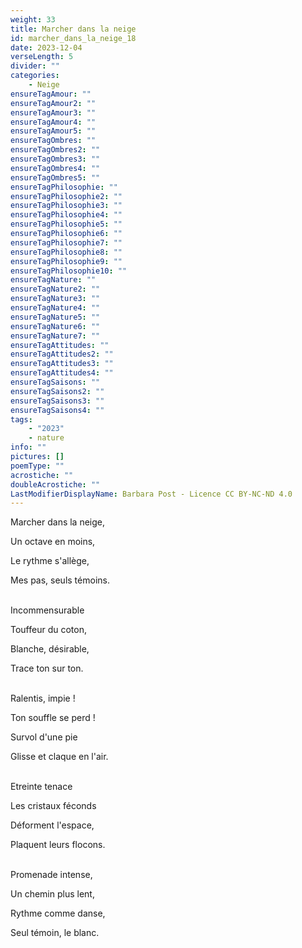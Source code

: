 ```yaml
---
weight: 33
title: Marcher dans la neige
id: marcher_dans_la_neige_18
date: 2023-12-04
verseLength: 5
divider: ""
categories:
    - Neige
ensureTagAmour: ""
ensureTagAmour2: ""
ensureTagAmour3: ""
ensureTagAmour4: ""
ensureTagAmour5: ""
ensureTagOmbres: ""
ensureTagOmbres2: ""
ensureTagOmbres3: ""
ensureTagOmbres4: ""
ensureTagOmbres5: ""
ensureTagPhilosophie: ""
ensureTagPhilosophie2: ""
ensureTagPhilosophie3: ""
ensureTagPhilosophie4: ""
ensureTagPhilosophie5: ""
ensureTagPhilosophie6: ""
ensureTagPhilosophie7: ""
ensureTagPhilosophie8: ""
ensureTagPhilosophie9: ""
ensureTagPhilosophie10: ""
ensureTagNature: ""
ensureTagNature2: ""
ensureTagNature3: ""
ensureTagNature4: ""
ensureTagNature5: ""
ensureTagNature6: ""
ensureTagNature7: ""
ensureTagAttitudes: ""
ensureTagAttitudes2: ""
ensureTagAttitudes3: ""
ensureTagAttitudes4: ""
ensureTagSaisons: ""
ensureTagSaisons2: ""
ensureTagSaisons3: ""
ensureTagSaisons4: ""
tags:
    - "2023"
    - nature
info: ""
pictures: []
poemType: ""
acrostiche: ""
doubleAcrostiche: ""
LastModifierDisplayName: Barbara Post - Licence CC BY-NC-ND 4.0
---
```

Marcher dans la neige,

Un octave en moins,

Le rythme s'allège,

Mes pas, seuls témoins.

 \
Incommensurable

Touffeur du coton,

Blanche, désirable,

Trace ton sur ton.

 \
Ralentis, impie !

Ton souffle se perd !

Survol d'une pie

Glisse et claque en l'air.

 \
Etreinte tenace

Les cristaux féconds

Déforment l'espace,

Plaquent leurs flocons.

 \
Promenade intense,

Un chemin plus lent,

Rythme comme danse,

Seul témoin, le blanc.
